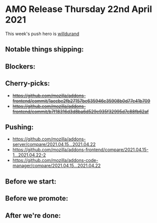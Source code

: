 # AMO Release Thursday 22nd April 2021

This week's push hero is [willdurand](https://github.com/willdurand)

## Notable things shipping:

## Blockers:

## Cherry-picks:
- ~~https://github.com/mozilla/addons-frontend/commit/1aecbe2fb27157bc635946c35908b0d77c41b709~~
- ~~https://github.com/mozilla/addons-frontend/commit/b7f18316d3d8ba6d529e935f32995d7c88fb62af~~

## Pushing:

- https://github.com/mozilla/addons-server/compare/2021.04.15...2021.04.22
- https://github.com/mozilla/addons-frontend/compare/2021.04.15-1...2021.04.22-2
- https://github.com/mozilla/addons-code-manager/compare/2021.04.15...2021.04.22

## Before we start:

## Before we promote:

## After we're done:

